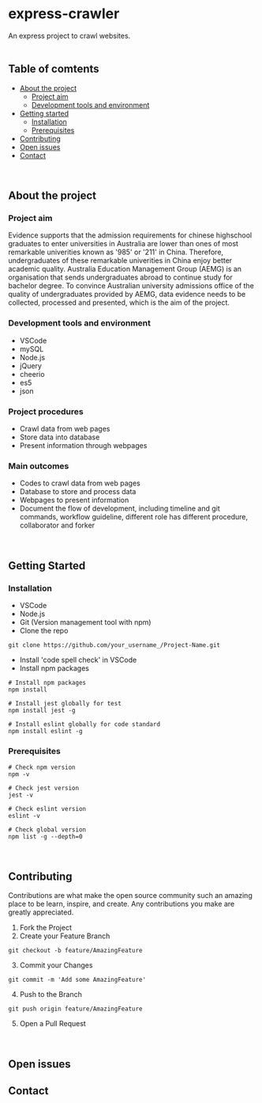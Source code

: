 # express-crawler
An express project to crawl websites.<br/><br/>

## Table of comtents
* [About the project](#about-the-project)
  * [Project aim](#project-aim)
  * [Development tools and environment](#Development-tools-and-environment)
* [Getting started](#Getting-started)
  * [Installation](#Installation)
  * [Prerequisites](#Prerequisites) 
* [Contributing](#Contributing)
* [Open issues](#Open-issues)
* [Contact](#Contact)
</br>

## About the project

### Project aim
Evidence supports that the admission requirements for chinese highschool graduates to enter universities in Australia are lower than ones of most remarkable univerities known as '985' or '211' in China. Therefore, undergraduates of these remarkable univerities in China enjoy better academic quality. Australia Education Management Group (AEMG) is an organisation that sends undergraduates abroad to continue study for bachelor degree. To convince Australian university admissions office of the quality of undergraduates provided by AEMG, data evidence needs to be collected, processed and presented, which is the aim of the project.

### Development tools and environment
* VSCode
* mySQL
* Node.js
* jQuery
* cheerio
* es5
* json

### Project procedures
* Crawl data from web pages
* Store data into database
* Present information through webpages

### Main outcomes
* Codes to crawl data from web pages
* Database to store and process data
* Webpages to present information
* Document the flow of development, including timeline and git commands, workflow guideline, different role has different procedure, collaborator and forker
</br>

## Getting Started

### Installation
* VSCode
* Node.js
* Git (Version management tool with npm)
* Clone the repo
```
git clone https://github.com/your_username_/Project-Name.git
```
* Install 'code spell check' in VSCode
* Install npm packages
```
# Install npm packages
npm install

# Install jest globally for test
npm install jest -g

# Install eslint globally for code standard
npm install eslint -g
```

### Prerequisites
```
# Check npm version
npm -v

# Check jest version
jest -v

# Check eslint version
eslint -v

# Check global version
npm list -g --depth=0
```
</br>

## Contributing
Contributions are what make the open source community such an amazing place to be learn, inspire, and create. Any contributions you make are greatly appreciated.

1. Fork the Project
2. Create your Feature Branch 
```
git checkout -b feature/AmazingFeature
```
3. Commit your Changes 
```
git commit -m 'Add some AmazingFeature'
```

4. Push to the Branch 
```
git push origin feature/AmazingFeature
```

5. Open a Pull Request
</br>

## Open issues

## Contact

